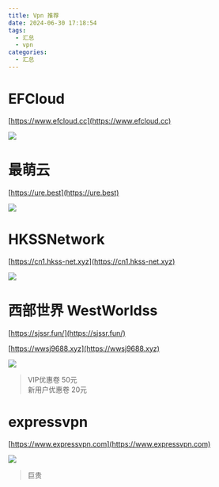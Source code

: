 ```yaml
---
title: Vpn 推荐
date: 2024-06-30 17:18:54
tags:
  - 汇总
  - vpn
categories:
  - 汇总
---
```


# EFCloud

[https://www.efcloud.cc](https://www.efcloud.cc)

![](http://cdn.easyhappy.top/obsidian/20230110104224.png)

# 最萌云

[https://ure.best](https://ure.best)

![](http://cdn.easyhappy.top/obsidian/20230110145531.png)

# HKSSNetwork

[https://cn1.hkss-net.xyz](https://cn1.hkss-net.xyz)

![](http://cdn.easyhappy.top/obsidian/20230110104812.png)


# 西部世界 WestWorldss

[https://sjssr.fun/](https://sjssr.fun/)

[https://wwsj9688.xyz](https://wwsj9688.xyz)

![](http://cdn.easyhappy.top/obsidian/20230110103323.png)

> VIP优惠卷 50元  
> 新用户优惠卷 20元

# expressvpn

[https://www.expressvpn.com](https://www.expressvpn.com)

![](http://cdn.easyhappy.top/obsidian/20230110103510.png)

> 巨贵